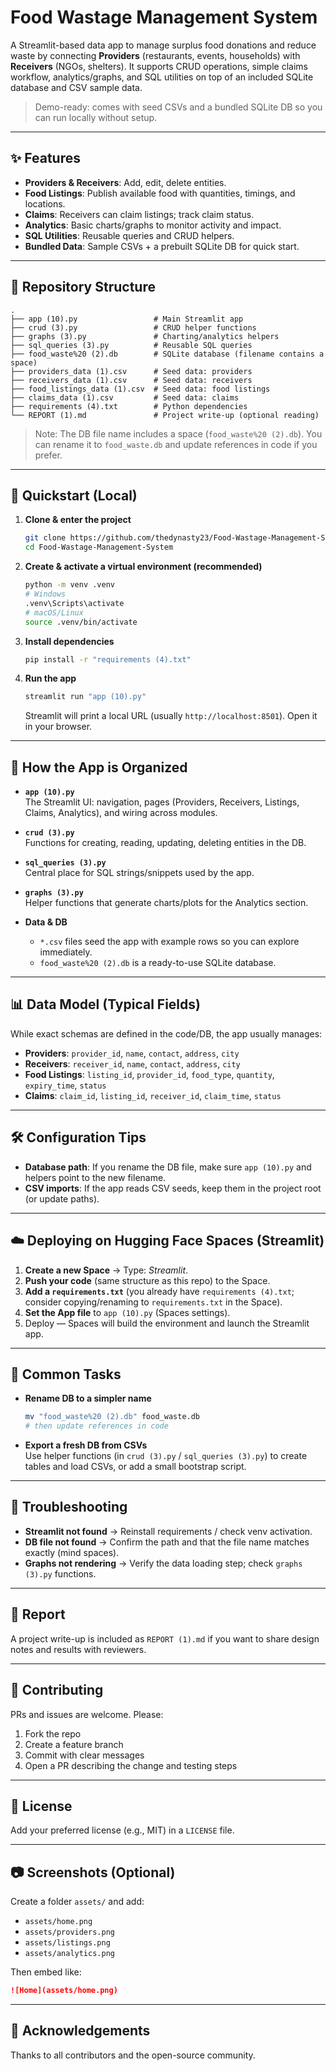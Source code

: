 # Food Wastage Management System

A Streamlit-based data app to manage surplus food donations and reduce waste by connecting **Providers** (restaurants, events, households) with **Receivers** (NGOs, shelters). It supports CRUD operations, simple claims workflow, analytics/graphs, and SQL utilities on top of an included SQLite database and CSV sample data.

> Demo-ready: comes with seed CSVs and a bundled SQLite DB so you can run locally without setup.

---

## ✨ Features

- **Providers & Receivers**: Add, edit, delete entities.
- **Food Listings**: Publish available food with quantities, timings, and locations.
- **Claims**: Receivers can claim listings; track claim status.
- **Analytics**: Basic charts/graphs to monitor activity and impact.
- **SQL Utilities**: Reusable queries and CRUD helpers.
- **Bundled Data**: Sample CSVs + a prebuilt SQLite DB for quick start.

---

## 📁 Repository Structure

```
.
├── app (10).py                 # Main Streamlit app
├── crud (3).py                 # CRUD helper functions
├── graphs (3).py               # Charting/analytics helpers
├── sql_queries (3).py          # Reusable SQL queries
├── food_waste%20 (2).db        # SQLite database (filename contains a space)
├── providers_data (1).csv      # Seed data: providers
├── receivers_data (1).csv      # Seed data: receivers
├── food_listings_data (1).csv  # Seed data: food listings
├── claims_data (1).csv         # Seed data: claims
├── requirements (4).txt        # Python dependencies
└── REPORT (1).md               # Project write-up (optional reading)
```

> Note: The DB file name includes a space (`food_waste%20 (2).db`). You can rename it to `food_waste.db` and update references in code if you prefer.

---

## 🚀 Quickstart (Local)

1. **Clone & enter the project**
   ```bash
   git clone https://github.com/thedynasty23/Food-Wastage-Management-System.git
   cd Food-Wastage-Management-System
   ```

2. **Create & activate a virtual environment (recommended)**
   ```bash
   python -m venv .venv
   # Windows
   .venv\Scripts\activate
   # macOS/Linux
   source .venv/bin/activate
   ```

3. **Install dependencies**
   ```bash
   pip install -r "requirements (4).txt"
   ```

4. **Run the app**
   ```bash
   streamlit run "app (10).py"
   ```
   Streamlit will print a local URL (usually `http://localhost:8501`). Open it in your browser.

---

## 🧩 How the App is Organized

- **`app (10).py`**  
  The Streamlit UI: navigation, pages (Providers, Receivers, Listings, Claims, Analytics), and wiring across modules.

- **`crud (3).py`**  
  Functions for creating, reading, updating, deleting entities in the DB.

- **`sql_queries (3).py`**  
  Central place for SQL strings/snippets used by the app.

- **`graphs (3).py`**  
  Helper functions that generate charts/plots for the Analytics section.

- **Data & DB**  
  - `*.csv` files seed the app with example rows so you can explore immediately.  
  - `food_waste%20 (2).db` is a ready-to-use SQLite database.

---

## 📊 Data Model (Typical Fields)

While exact schemas are defined in the code/DB, the app usually manages:
- **Providers**: `provider_id`, `name`, `contact`, `address`, `city`
- **Receivers**: `receiver_id`, `name`, `contact`, `address`, `city`
- **Food Listings**: `listing_id`, `provider_id`, `food_type`, `quantity`, `expiry_time`, `status`
- **Claims**: `claim_id`, `listing_id`, `receiver_id`, `claim_time`, `status`

---

## 🛠 Configuration Tips

- **Database path**: If you rename the DB file, make sure `app (10).py` and helpers point to the new filename.
- **CSV imports**: If the app reads CSV seeds, keep them in the project root (or update paths).

---

## ☁️ Deploying on Hugging Face Spaces (Streamlit)

1. **Create a new Space** → Type: *Streamlit*.
2. **Push your code** (same structure as this repo) to the Space.
3. **Add a `requirements.txt`** (you already have `requirements (4).txt`; consider copying/renaming to `requirements.txt` in the Space).
4. **Set the App file** to `app (10).py` (Spaces settings).
5. Deploy — Spaces will build the environment and launch the Streamlit app.

---

## 🧪 Common Tasks

- **Rename DB to a simpler name**
  ```bash
  mv "food_waste%20 (2).db" food_waste.db
  # then update references in code
  ```

- **Export a fresh DB from CSVs**  
  Use helper functions (in `crud (3).py` / `sql_queries (3).py`) to create tables and load CSVs, or add a small bootstrap script.

---

## 🐞 Troubleshooting

- **Streamlit not found** → Reinstall requirements / check venv activation.  
- **DB file not found** → Confirm the path and that the file name matches exactly (mind spaces).  
- **Graphs not rendering** → Verify the data loading step; check `graphs (3).py` functions.

---

## 📖 Report

A project write-up is included as `REPORT (1).md` if you want to share design notes and results with reviewers.

---

## 🤝 Contributing

PRs and issues are welcome. Please:
1. Fork the repo
2. Create a feature branch
3. Commit with clear messages
4. Open a PR describing the change and testing steps

---

## 📄 License

Add your preferred license (e.g., MIT) in a `LICENSE` file.

---

## 📷 Screenshots (Optional)

Create a folder `assets/` and add:
- `assets/home.png`
- `assets/providers.png`
- `assets/listings.png`
- `assets/analytics.png`

Then embed like:
```markdown
![Home](assets/home.png)
```

---

## 🙌 Acknowledgements

Thanks to all contributors and the open-source community.
